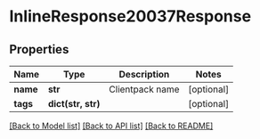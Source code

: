 # InlineResponse20037Response

## Properties
Name | Type | Description | Notes
------------ | ------------- | ------------- | -------------
**name** | **str** | Clientpack name | [optional] 
**tags** | **dict(str, str)** |  | [optional] 

[[Back to Model list]](../README.md#documentation-for-models) [[Back to API list]](../README.md#documentation-for-api-endpoints) [[Back to README]](../README.md)


